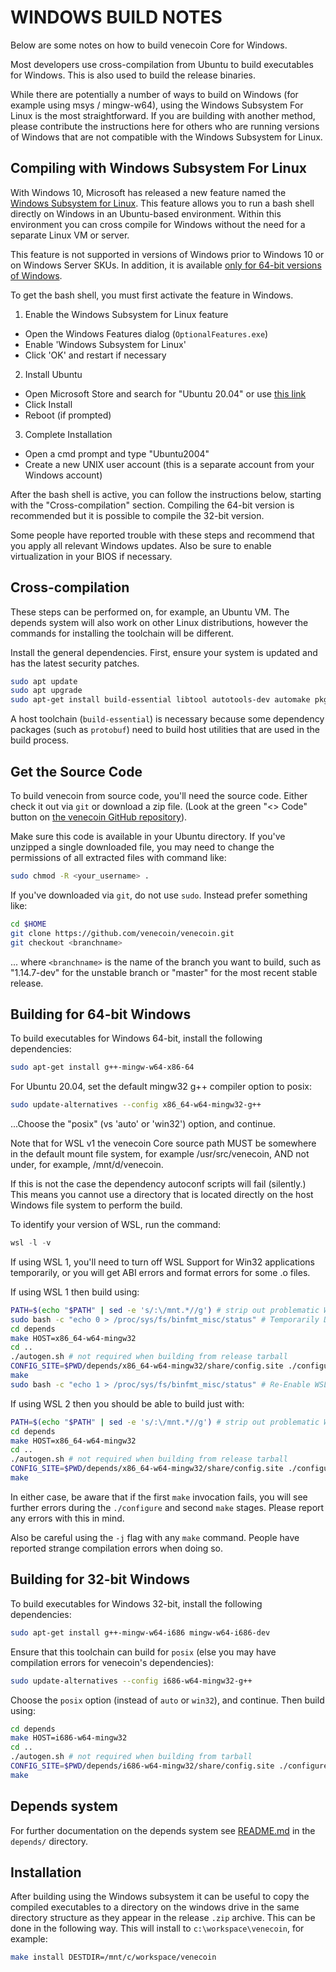 WINDOWS BUILD NOTES
====================

Below are some notes on how to build venecoin Core for Windows.

Most developers use cross-compilation from Ubuntu to build executables for
Windows. This is also used to build the release binaries.

While there are potentially a number of ways to build on Windows (for example using msys / mingw-w64),
using the Windows Subsystem For Linux is the most straightforward. If you are building with
another method, please contribute the instructions here for others who are running versions
of Windows that are not compatible with the Windows Subsystem for Linux.

Compiling with Windows Subsystem For Linux
-------------------------------------------

With Windows 10, Microsoft has released a new feature named the [Windows
Subsystem for Linux](https://msdn.microsoft.com/commandline/wsl/about). This
feature allows you to run a bash shell directly on Windows in an Ubuntu-based
environment. Within this environment you can cross compile for Windows without
the need for a separate Linux VM or server.

This feature is not supported in versions of Windows prior to Windows 10 or on
Windows Server SKUs. In addition, it is available [only for 64-bit versions of
Windows](https://msdn.microsoft.com/en-us/commandline/wsl/install_guide).

To get the bash shell, you must first activate the feature in Windows.

1. Enable the Windows Subsystem for Linux feature
  * Open the Windows Features dialog (`OptionalFeatures.exe`)
  * Enable 'Windows Subsystem for Linux'
  * Click 'OK' and restart if necessary
2. Install Ubuntu
  * Open Microsoft Store and search for "Ubuntu 20.04" or use [this link](https://apps.microsoft.com/detail/9mttcl66cpxj)
  * Click Install
  * Reboot (if prompted)
3. Complete Installation
  * Open a cmd prompt and type "Ubuntu2004"
  * Create a new UNIX user account (this is a separate account from your Windows account)

After the bash shell is active, you can follow the instructions below, starting
with the "Cross-compilation" section. Compiling the 64-bit version is
recommended but it is possible to compile the 32-bit version.

Some people have reported trouble with these steps and recommend that you apply all relevant Windows updates. Also be sure
to enable virtualization in your BIOS if necessary.

Cross-compilation
-------------------

These steps can be performed on, for example, an Ubuntu VM. The depends system
will also work on other Linux distributions, however the commands for
installing the toolchain will be different.

Install the general dependencies. First, ensure your system is updated and has the latest security patches.
```bash
sudo apt update
sudo apt upgrade
sudo apt-get install build-essential libtool autotools-dev automake pkg-config bsdmainutils curl git
```
A host toolchain (`build-essential`) is necessary because some dependency
packages (such as `protobuf`) need to build host utilities that are used in the
build process.

## Get the Source Code

To build venecoin from source code, you'll need the source code. Either check it out via `git` or download
a zip file. (Look at the green "<> Code" button on [the venecoin GitHub repository](https://github.com/venecoin/venecoin/)).

Make sure this code is available in your Ubuntu directory. If you've unzipped a single downloaded file, you may need to change
the permissions of all extracted files with command like:
```bash
sudo chmod -R <your_username> .
```
If you've downloaded via `git`, do not use `sudo`. Instead prefer something like:
```bash
cd $HOME
git clone https://github.com/venecoin/venecoin.git
git checkout <branchname>
```
... where `<branchname>` is the name of the branch you want to build, such as
"1.14.7-dev" for the unstable branch or "master" for the most recent stable
release.

## Building for 64-bit Windows

To build executables for Windows 64-bit, install the following dependencies:
```bash
sudo apt-get install g++-mingw-w64-x86-64
```
For Ubuntu 20.04, set the default mingw32 g++ compiler option to posix:
```bash
sudo update-alternatives --config x86_64-w64-mingw32-g++
```
...Choose the "posix" (vs 'auto' or 'win32') option, and continue.

Note that for WSL v1 the venecoin Core source path MUST be somewhere in the default mount file system, for
example /usr/src/venecoin, AND not under, for example, /mnt/d/venecoin.

If this is not the case the dependency autoconf scripts will fail (silently.)
This means you cannot use a directory that is located directly on the host Windows file system to perform the build.

To identify your version of WSL, run the command:
```powershell
wsl -l -v
```
If using WSL 1, you'll need to turn off WSL Support for Win32 applications temporarily, or you will get ABI errors and format errors for some .o files.

If using WSL 1 then build using:
```bash
PATH=$(echo "$PATH" | sed -e 's/:\/mnt.*//g') # strip out problematic Windows %PATH% imported var
sudo bash -c "echo 0 > /proc/sys/fs/binfmt_misc/status" # Temporarily Disable WSL support for Win32 applications.
cd depends
make HOST=x86_64-w64-mingw32
cd ..
./autogen.sh # not required when building from release tarball
CONFIG_SITE=$PWD/depends/x86_64-w64-mingw32/share/config.site ./configure --prefix=/
make
sudo bash -c "echo 1 > /proc/sys/fs/binfmt_misc/status" # Re-Enable WSL support for Win32 applications.
```
If using WSL 2 then you should be able to build just with:
```bash
PATH=$(echo "$PATH" | sed -e 's/:\/mnt.*//g') # strip out problematic Windows %PATH% imported var
cd depends
make HOST=x86_64-w64-mingw32
cd ..
./autogen.sh # not required when building from release tarball
CONFIG_SITE=$PWD/depends/x86_64-w64-mingw32/share/config.site ./configure --prefix=/
make
```
In either case, be aware that if the first `make` invocation fails, you will see further errors during the `./configure` and second `make` stages. Please
report any errors with this in mind.

Also be careful using the `-j` flag with any `make` command. People have reported strange compilation errors when doing so.

## Building for 32-bit Windows

To build executables for Windows 32-bit, install the following dependencies:
```bash
sudo apt-get install g++-mingw-w64-i686 mingw-w64-i686-dev
```
Ensure that this toolchain can build for `posix` (else you may have compilation errors for venecoin's dependencies):
```bash
sudo update-alternatives --config i686-w64-mingw32-g++
```
Choose the `posix` option (instead of `auto` or `win32`), and continue. Then build using:
```bash
cd depends
make HOST=i686-w64-mingw32
cd ..
./autogen.sh # not required when building from tarball
CONFIG_SITE=$PWD/depends/i686-w64-mingw32/share/config.site ./configure --prefix=/
make
```
## Depends system

For further documentation on the depends system see [README.md](../depends/README.md) in the `depends/` directory.

Installation
-------------

After building using the Windows subsystem it can be useful to copy the compiled
executables to a directory on the windows drive in the same directory structure
as they appear in the release `.zip` archive. This can be done in the following
way. This will install to `c:\workspace\venecoin`, for example:
```bash
make install DESTDIR=/mnt/c/workspace/venecoin
```
